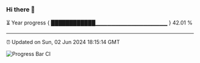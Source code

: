 ### Hi there 👋

⏳ Year progress { ████████████▁▁▁▁▁▁▁▁▁▁▁▁▁▁▁▁▁▁ } 42.01 %

---

⏰ Updated on Sun, 02 Jun 2024 18:15:14 GMT

![Progress Bar CI](https://github.com/liununu/liununu/workflows/Progress%20Bar%20CI/badge.svg)
